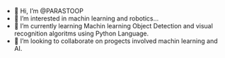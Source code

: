 - 👋 Hi, I’m @PARASTOOP
- 👀 I’m interested in machin learning and robotics...
- 🌱 I’m currently learning  Machin learning Object Detection and visual recognition algoritms using Python Language.
- 💞️ I’m looking to collaborate on progects involved machin learning and AI.


<!---
PARASTOOP/PARASTOOP is a ✨ special ✨ repository because its `README.md` (this file) appears on your GitHub profile.
You can click the Preview link to take a look at your changes.
--->
